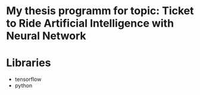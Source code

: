 # My thesis programm for topic: Ticket to Ride Artificial Intelligence with Neural Network

# Libraries
- tensorflow
- python
